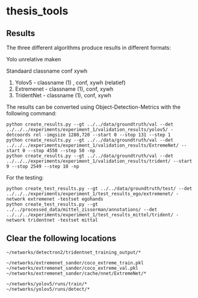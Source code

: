 # thesis_tools

## Results
The three different algorithms produce results in different formats:

Yolo unrelative maken

Standaard classname conf xywh

1. Yolov5 - classname (1) , conf, xywh (relatief) 
2. Extremenet - classname (1), conf, xywh
3. TridentNet - classname (1), conf, xywh


The results can be converted using Object-Detection-Metrics with the following command:

```
python create_results.py --gt ../../data/groundtruth/val --det ../../../experiments/experiment_1/validation_results/yolov5/ -detcoords rel -imgsize 1280,720 --start 0 --stop 131 --step 1
python create_results.py --gt ../../data/groundtruth/val --det ../../../experiments/experiment_1/validation_results/ExtremeNet/ --start 0 --stop 4550 --step 50 -np
python create_results.py --gt ../../data/groundtruth/val --det ../../../experiments/experiment_1/validation_results/trident/ --start 9 --stop 2549 --step 10 -np
```

For the testing:

```
python create_test_results.py --gt ../../data/groundtruth/test/ --det ../../../experiments/experiment_1/test_results_ego/extremenet/ -network extremenet -testset egohands
python create_test_results.py --gt ../../processed_data/mittel_zisserman/annotations/ --det ../../../experiments/experiment_1/test_results_mittel/trident/ -network tridentnet -testset mittal
```

## Clear the following locations
```
~/networks/detectron2/tridentnet_training_output/*

~/networks/extremenet_sander/coco_extreme_train.pkl
~/networks/extremenet_sander/coco_extreme_val.pkl
~/networks/extremenet_sander/cache/nnet/ExtremeNet/*

~/networks/yolov5/runs/train/*
~/networks/yolov5/runs/detect/*


```
